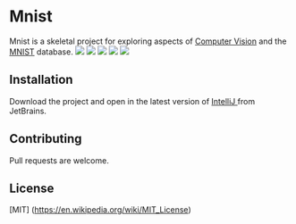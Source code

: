 # Mnist
Mnist is a skeletal project for exploring
aspects of [Computer Vision](https://en.wikipedia.org/wiki/Computer_vision) and
the [MNIST](https://en.wikipedia.org/wiki/MNIST_database) database.
![](https://badgen.net/badge/Java/1.16/FF0000?icon=github)
![](https://badgen.net/badge/Encog/3.4/6E86FF?icon=github)
![](https://badgen.net/badge/OpenNLP/1.9.3/1ED760)
![](https://badgen.net/badge/Maven/Bundled/FF00FF)
![](https://badgen.net/badge/Maintained/YES/FFFF00)

## Installation
Download the project and open in the latest version of
[IntelliJ ](https://www.jetbrains.com/idea/download/?fromIDE=#section=windows)
from JetBrains.

## Contributing
Pull requests are welcome.

## License
[MIT] (https://en.wikipedia.org/wiki/MIT_License)